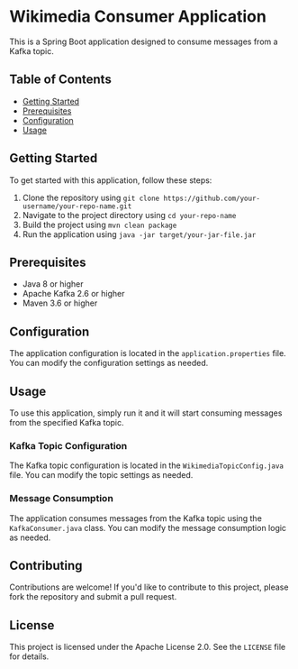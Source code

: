 # Wikimedia Consumer Application

This is a Spring Boot application designed to consume messages from a Kafka topic.

## Table of Contents

* [Getting Started](#getting-started)
* [Prerequisites](#prerequisites)
* [Configuration](#configuration)
* [Usage](#usage)

## Getting Started

To get started with this application, follow these steps:

1. Clone the repository using `git clone https://github.com/your-username/your-repo-name.git`
2. Navigate to the project directory using `cd your-repo-name`
3. Build the project using `mvn clean package`
4. Run the application using `java -jar target/your-jar-file.jar`

## Prerequisites

* Java 8 or higher
* Apache Kafka 2.6 or higher
* Maven 3.6 or higher

## Configuration

The application configuration is located in the `application.properties` file. You can modify the configuration settings as needed.

## Usage

To use this application, simply run it and it will start consuming messages from the specified Kafka topic.

### Kafka Topic Configuration

The Kafka topic configuration is located in the `WikimediaTopicConfig.java` file. You can modify the topic settings as needed.

### Message Consumption

The application consumes messages from the Kafka topic using the `KafkaConsumer.java` class. You can modify the message consumption logic as needed.

## Contributing

Contributions are welcome! If you'd like to contribute to this project, please fork the repository and submit a pull request.

## License

This project is licensed under the Apache License 2.0. See the `LICENSE` file for details.
